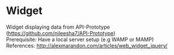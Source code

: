 # Widget

Widget displaying data from API-Prototype (https://github.com/nileesha7/API-Prototype)<br/>
Prerequisite: Have a local server setup (e.g WAMP or MAMP) <br/>
References: http://alexmarandon.com/articles/web_widget_jquery/
